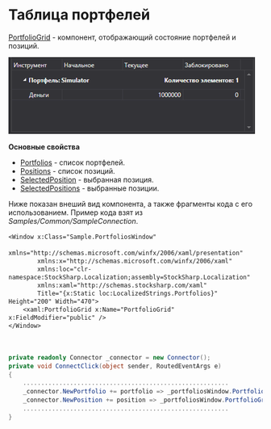 # Таблица портфелей

[PortfolioGrid](../api/StockSharp.Xaml.PortfolioGrid.html) \- компонент, отображающий состояние портфелей и позиций. 

![GUI PortfolioGrid](../images/GUI_PortfolioGrid.png)

**Основные свойства**

- [Portfolios](../api/StockSharp.Xaml.PortfolioGrid.Portfolios.html) \- список портфелей.
- [Positions](../api/StockSharp.Xaml.PortfolioGrid.Positions.html) \- список позиций.
- [SelectedPosition](../api/StockSharp.Xaml.PortfolioGrid.SelectedPosition.html) \- выбранная позиция.
- [SelectedPositions](../api/StockSharp.Xaml.PortfolioGrid.SelectedPositions.html) \- выбранные позиции.

Ниже показан внеший вид компонента, а также фрагменты кода с его использованием. Пример кода взят из *Samples\/Common\/SampleConnection*. 

```xaml
<Window x:Class="Sample.PortfoliosWindow"
        xmlns="http://schemas.microsoft.com/winfx/2006/xaml/presentation"
        xmlns:x="http://schemas.microsoft.com/winfx/2006/xaml"
        xmlns:loc="clr-namespace:StockSharp.Localization;assembly=StockSharp.Localization"
        xmlns:xaml="http://schemas.stocksharp.com/xaml"
        Title="{x:Static loc:LocalizedStrings.Portfolios}" Height="200" Width="470">
	<xaml:PortfolioGrid x:Name="PortfolioGrid" x:FieldModifier="public" />
</Window>
	  				
```
```cs
				  
private readonly Connector _connector = new Connector();
private void ConnectClick(object sender, RoutedEventArgs e)
{
	.........................................................				
	_connector.NewPortfolio += portfolio => _portfoliosWindow.PortfolioGrid.Portfolios.Add(portfolio);
	_connector.NewPosition += position => _portfoliosWindow.PortfolioGrid.Positions.Add(position);
	.........................................................
}
	  				
```
